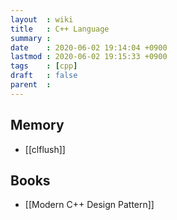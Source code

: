 ```yaml
---
layout  : wiki
title   : C++ Language
summary : 
date    : 2020-06-02 19:14:04 +0900
lastmod : 2020-06-02 19:15:33 +0900
tags    : [cpp]
draft   : false
parent  : 
---
```


## Memory
 * [[clflush]]
## Books
 * [[Modern C++ Design Pattern]]
